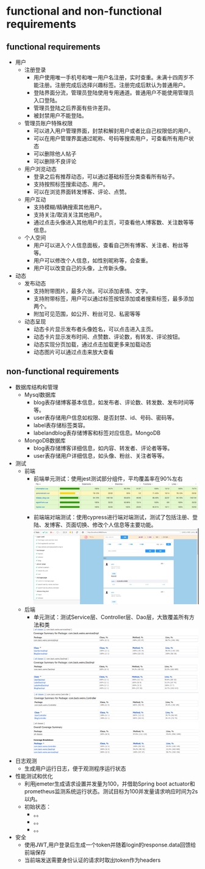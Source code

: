 # functional and non-functional requirements

## functional requirements

* 用户
  * 注册登录
    * 用户使用唯一手机号和唯一用户名注册，实时查重。未满十四周岁不能注册。注册完成后选择兴趣标签。注册完成后默认为普通用户。
    * 登陆界面分流，管理员登陆使用专用通道。普通用户不能使用管理员入口登陆。
    * 管理员登陆之后界面有些许差异。
    * 被封禁用户不能登陆。
  * 管理员账户特殊权限
    * 可以进入用户管理界面，封禁和解封用户或者比自己权限低的用户。
    * 可以在用户管理界面通过昵称、号码等搜索用户，可查看所有用户状态
    * 可以删除他人帖子
    * 可以删除不良评论
  * 用户浏览动态
    * 登录之后有推荐动态，可以通过基础标签分类查看所有帖子。
    * 支持按照标签搜索动态、用户。
    * 可以在浏览界面转发博客、评论、点赞。
  * 用户互动
    * 支持模糊/精确搜索其他用户。
    * 支持关注/取消关注其他用户。
    * 通过点击头像进入其他用户的主页，可查看他人博客数、关注数等等信息。
  * 个人空间
    * 用户可以进入个人信息面板，查看自己所有博客、关注者、粉丝等等。
    * 用户可以修改个人信息，如性别昵称等，会查重。
    * 用户可以改变自己的头像，上传新头像。
* 动态
  * 发布动态
    * 支持附带图片，最多六张。可以添加表情、文字。
    * 支持附带标签，用户可以通过标签按钮添加或者搜索标签，最多添加两个。
    * 附加可见范围，如公开、粉丝可见、私密等等
  * 动态呈现
    * 动态卡片显示发布者头像姓名，可以点击进入主页。
    * 动态卡片显示发布时间、点赞数、评论数，有转发、评论按钮。
    * 动态实现分页加载，通过点击加载更多来加载动态
    * 动态图片可以通过点击来放大查看

## non-functional requirements

* 数据库结构和管理
  * Mysql数据库
    * blog表存储博客基本信息，如发布者、评论数、转发数、发布时间等等。
    * user表存储用户信息如权限、是否封禁、id、号码、密码等。
    * label表存储标签类容。
    * labelandblog表存储博客和标签对应信息。MongoDB
  * MongoDB数据库
    * blog表存储博客详细信息，如内容、转发者、评论者等等。
    * user表存储用户详细信息，如头像、粉丝、关注者等等。
* 测试
  * 前端
    * 前端单元测试：使用jest测试部分组件，平均覆盖率在90%左右
      ![avatar](./pic/f-unit.png)
    * 前端端对端测试：使用cypress进行端对端测试，测试了包括注册、登陆、发博客、页面切换、修改个人信息等主要功能。
      ![avatar](./pic/f-e2e.png)
  * 后端
    * 单元测试：测试Service层、Controller层、Dao层，大致覆盖所有方法和类
      ![avatar](./pic/b-unit-S.png)
      ![avatar](./pic/b-unit-D.png)
      ![avatar](./pic/b-unit-C.png)
      ![avatar](./pic/b-unit-A.png)
* 日志观测
  * 生成用户运行日志，便于观测程序运行状态
* 性能测试和优化
  * 利用jemeter生成请求设置并发量为100，并借助Spring boot actuator和prometheus监测系统运行状态。测试目标为100并发量请求响应时间为2s以内。
  * 初始状态：
    * 。。
    * 。。
    * 。。
* 安全
  * 使用JWT,用户登录后生成一个token并随着login的response.data回馈给前端保存
  * 当前端发送需要身份认证的请求时取出token作为headers
